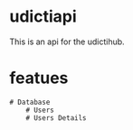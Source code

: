 # udictiapi
This is an api for the udictihub.

# featues 
	# Database
		# Users 
		# Users Details
  
